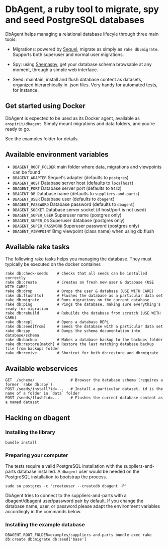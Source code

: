 # DbAgent, a ruby tool to migrate, spy and seed PostgreSQL databases

DbAgent helps managing a relational database lifecyle through three main tools:

* Migrations: powered by [Sequel](http://sequel.jeremyevans.net/), migrate as simply as `rake db:migrate`. Supports both superuser and normal user migrations.

* Spy: using [Shemaspy](http://schemaspy.sourceforge.net/), get your database schema browsable at any moment, through a simple web interface.

* Seed: maintain, install and flush database content as datasets, organized hierarchically in .json files. Very handy for automated tests, for instance.

## Get started using Docker

DbAgent is expected to be used as its Docker agent, available as `enspirit/dbagent`. Simply mount migrations and data folders, and you're ready to go.

See the examples folder for details.

## Available environment variables

* `DBAGENT_ROOT_FOLDER`     main folder where data, migrations and viewpoints can be found
* `DBAGENT_ADAPTER`         Sequel's adapter (defaults to `postgres`)
* `DBAGENT_HOST`            Database server host (defaults to `localhost`)
* `DBAGENT_PORT`            Database server port (defaults to `5432`)
* `DBAGENT_DB`              Database name (defaults to `suppliers-and-parts`)
* `DBAGENT_USER`            Database user (defaults to `dbagent`)
* `DBAGENT_PASSWORD`        Database password (defaults to `dbagent`)
* `DBAGENT_SOCKET`          Database server socket (if host/port is not used)
* `DBAGENT_SUPER_USER`      Superuser name (postgres only)
* `DBAGENT_SUPER_DB`        Superuser database (postgres only)
* `DBAGENT_SUPER_PASSWORD`  Superuser password (postgres only)
* `DBAGENT_VIEWPOINT`       Bmg viewpoint (class name) when using db:flush

## Available rake tasks

The following rake tasks helps you managing the database. They must typically be executed on the docker container.

```
rake db:check-seeds    # Checks that all seeds can be installed correctly
rake db:create         # Creates an fresh new user & database (USE WITH CARE)
rake db:drop           # Drops the user & database (USE WITH CARE)
rake db:flush[to]      # Flushes the database as a particular data set
rake db:migrate        # Runs migrations on the current database
rake db:ping           # Pings the database, making sure everything's ready for migration
rake db:rebuild        # Rebuilds the database from scratch (USE WITH CARE)
rake db:repl           # Opens a database REPL
rake db:seed[from]     # Seeds the database with a particular data set
rake db:spy            # Dumps the schema documentation into database/schema
rake db:backup         # Makes a database backup to the backups folder
rake db:restore[match] # Restore the last matching database backup file from backups folder
rake db:revive         # Shortcut for both db:restore and db:migrate
```

## Available webservices

```
GET  /schema/                # Browser the database schema (requires a former `rake db:spy`)
POST /seeds/install?id=...   # Install a particular dataset, id is the name of a folder in `data` folder
POST /seeds/flush?id=...     # Flushes the current database content as a named dataset
```

## Hacking on dbagent

### Installing the library

```
bundle install
```

### Preparing your computer

The tests require a valid PostgreSQL installation with the suppliers-and-parts
database installed. A `dbagent` user would be needed on the PostgreSQL installation
to bootstrap the process.

```
sudo su postgres -c 'createuser --createdb dbagent -P'
```

DbAgent tries to connect to the suppliers-and-parts with a dbagent/dbagent user/password
pair by default. If you change the database name, user, or password please adapt the
environment variables accordingly in the commands below.

### Installing the example database

```
DBAGENT_ROOT_FOLDER=examples/suppliers-and-parts bundle exec rake db:create db:migrate db:seed['base']
```

